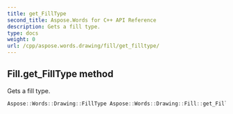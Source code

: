 ```yaml
---
title: get_FillType
second_title: Aspose.Words for C++ API Reference
description: Gets a fill type. 
type: docs
weight: 0
url: /cpp/aspose.words.drawing/fill/get_filltype/
---
```

## Fill.get_FillType method


Gets a fill type.

```cpp
Aspose::Words::Drawing::FillType Aspose::Words::Drawing::Fill::get_FillType()
```

